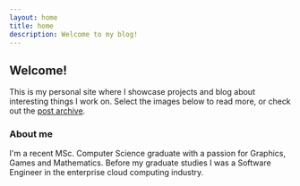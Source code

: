 ```yaml
---
layout: home
title: home
description: Welcome to my blog!
---
```


## Welcome!

This is my personal site where I showcase projects and blog about interesting things I work on. Select the images below to read more, or check out the [post archive](/archive).

### About me
I'm a recent MSc. Computer Science graduate with a passion for Graphics, Games and Mathematics. Before my graduate studies I was a Software Engineer in the enterprise cloud computing industry.
